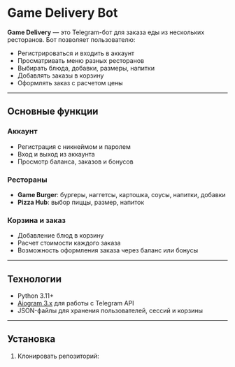 # Game Delivery Bot

**Game Delivery** — это Telegram-бот для заказа еды из нескольких ресторанов. Бот позволяет пользователю:  

- Регистрироваться и входить в аккаунт  
- Просматривать меню разных ресторанов  
- Выбирать блюда, добавки, размеры, напитки  
- Добавлять заказы в корзину  
- Оформлять заказ с расчетом цены  

---

## Основные функции

### Аккаунт
- Регистрация с никнеймом и паролем  
- Вход и выход из аккаунта  
- Просмотр баланса, заказов и бонусов  

### Рестораны
- **Game Burger**: бургеры, наггетсы, картошка, соусы, напитки, добавки  
- **Pizza Hub**: выбор пиццы, размер, напиток  

### Корзина и заказ
- Добавление блюд в корзину  
- Расчет стоимости каждого заказа  
- Возможность оформления заказа через баланс или бонусы  

---

## Технологии
- Python 3.11+  
- [Aiogram 3.x](https://docs.aiogram.dev/en/latest/) для работы с Telegram API  
- JSON-файлы для хранения пользователей, сессий и корзины  

---

## Установка

1. Клонировать репозиторий:

